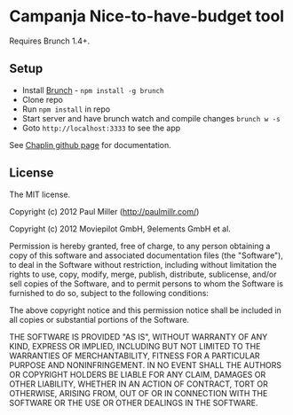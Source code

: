 # Campanja Nice-to-have-budget tool
Requires Brunch 1.4+.

## Setup
* Install [Brunch](http://brunch.io) - `npm install -g brunch`
* Clone repo
* Run `npm install` in repo
* Start server and have brunch watch and compile changes `brunch w -s`
* Goto `http://localhost:3333` to see the app

See [Chaplin github page](https://github.com/chaplinjs/chaplin) for
documentation.

## License
The MIT license.

Copyright (c) 2012 Paul Miller (http://paulmillr.com/)

Copyright (c) 2012 Moviepilot GmbH, 9elements GmbH et al.

Permission is hereby granted, free of charge, to any person obtaining a copy of
this software and associated documentation files (the "Software"), to deal in
the Software without restriction, including without limitation the rights to
use, copy, modify, merge, publish, distribute, sublicense, and/or sell copies
of the Software, and to permit persons to whom the Software is furnished to do
so, subject to the following conditions:

The above copyright notice and this permission notice shall be included in all
copies or substantial portions of the Software.

THE SOFTWARE IS PROVIDED "AS IS", WITHOUT WARRANTY OF ANY KIND, EXPRESS OR
IMPLIED, INCLUDING BUT NOT LIMITED TO THE WARRANTIES OF MERCHANTABILITY,
FITNESS FOR A PARTICULAR PURPOSE AND NONINFRINGEMENT. IN NO EVENT SHALL THE
AUTHORS OR COPYRIGHT HOLDERS BE LIABLE FOR ANY CLAIM, DAMAGES OR OTHER
LIABILITY, WHETHER IN AN ACTION OF CONTRACT, TORT OR OTHERWISE, ARISING FROM,
OUT OF OR IN CONNECTION WITH THE SOFTWARE OR THE USE OR OTHER DEALINGS IN THE
SOFTWARE.
